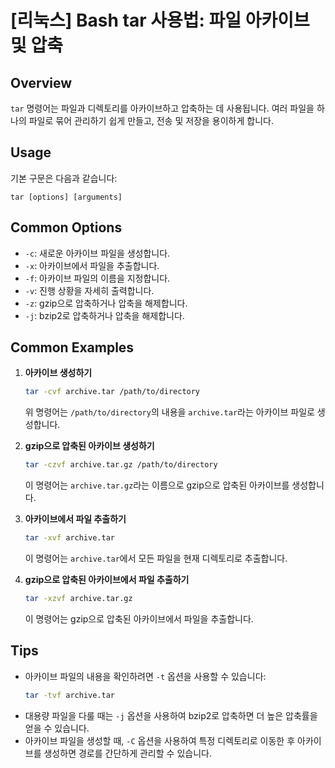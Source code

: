 # [리눅스] Bash tar 사용법: 파일 아카이브 및 압축

## Overview
`tar` 명령어는 파일과 디렉토리를 아카이브하고 압축하는 데 사용됩니다. 여러 파일을 하나의 파일로 묶어 관리하기 쉽게 만들고, 전송 및 저장을 용이하게 합니다.

## Usage
기본 구문은 다음과 같습니다:
```
tar [options] [arguments]
```

## Common Options
- `-c`: 새로운 아카이브 파일을 생성합니다.
- `-x`: 아카이브에서 파일을 추출합니다.
- `-f`: 아카이브 파일의 이름을 지정합니다.
- `-v`: 진행 상황을 자세히 출력합니다.
- `-z`: gzip으로 압축하거나 압축을 해제합니다.
- `-j`: bzip2로 압축하거나 압축을 해제합니다.

## Common Examples
1. **아카이브 생성하기**
   ```bash
   tar -cvf archive.tar /path/to/directory
   ```
   위 명령어는 `/path/to/directory`의 내용을 `archive.tar`라는 아카이브 파일로 생성합니다.

2. **gzip으로 압축된 아카이브 생성하기**
   ```bash
   tar -czvf archive.tar.gz /path/to/directory
   ```
   이 명령어는 `archive.tar.gz`라는 이름으로 gzip으로 압축된 아카이브를 생성합니다.

3. **아카이브에서 파일 추출하기**
   ```bash
   tar -xvf archive.tar
   ```
   이 명령어는 `archive.tar`에서 모든 파일을 현재 디렉토리로 추출합니다.

4. **gzip으로 압축된 아카이브에서 파일 추출하기**
   ```bash
   tar -xzvf archive.tar.gz
   ```
   이 명령어는 gzip으로 압축된 아카이브에서 파일을 추출합니다.

## Tips
- 아카이브 파일의 내용을 확인하려면 `-t` 옵션을 사용할 수 있습니다:
  ```bash
  tar -tvf archive.tar
  ```
- 대용량 파일을 다룰 때는 `-j` 옵션을 사용하여 bzip2로 압축하면 더 높은 압축률을 얻을 수 있습니다.
- 아카이브 파일을 생성할 때, `-C` 옵션을 사용하여 특정 디렉토리로 이동한 후 아카이브를 생성하면 경로를 간단하게 관리할 수 있습니다.